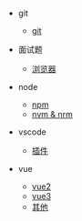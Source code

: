 <!--
 * @Author: Tom
 * @LastEditors: Tom
 * @Date: 2022-09-06 11:36:23
 * @LastEditTime: 2022-09-07 18:15:55
 * @Email: Tom
 * @FilePath: \problem\docs\_sidebar.md
 * @Environment: Win 10
 * @Description: 侧边栏的显示 配置
-->

- git

  - [git](./md/git/git.md)

- 面试题

  - [浏览器](./md/ms/liulanqi.md)

- node

  - [npm](./md/node/npm.md)
  - [nvm & nrm](./md/node/nvm-nrm.md)

- vscode

  - [插件](./md/vscode/vscode.md)

- vue

  - [vue2](./md/vue/vue2/vue2.md)
  - [vue3](./md/vue/vue3/vue3.md)
  - [其他](./md/vue/vueRests/虚拟DOM和diff算法.md)
